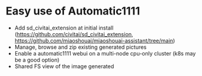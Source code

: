 # Easy use of Automatic1111

- Add sd_civitai_extension at initial install (https://github.com/civitai/sd_civitai_extension, https://github.com/miaoshouai/miaoshouai-assistant/tree/main)
- Manage, browse and zip existing generated pictures
- Enable a automatic1111 webui on a multi-node cpu-only cluster (k8s may be a good option)
- Shared FS view of the image generated
